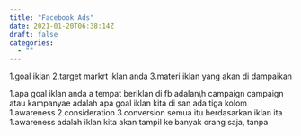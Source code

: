 ```yaml
---
title: "Facebook Ads"
date: 2021-01-20T06:38:14Z
draft: false
categories:
  - ""
---
```



1.goal iklan 
2.target markrt iklan anda
3.materi iklan yang akan di dampaikan 

1.apa goal iklan anda a
tempat beriklan di fb adalan\h campaign 
campaign atau kampanyae adalah apa goal iklan kita 
di san ada tiga kolom
1.awareness
2.consideration
3.conversion
semua itu berdasarkan iklan ita 
1.awareness adalah iklan kita akan tampil ke banyak orang saja, tanpa 
